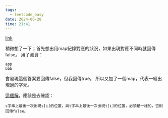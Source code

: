 ```yaml
---
tags:
  - leetcode_easy
date: 2024-06-20
time: 21:41
---
```

[link](https://leetcode.com/problems/isomorphic-strings/description/)

稍微想了一下；首先想出用map紀錄對應的狀況，如果出現對應不同時就回傳false。
用了測資：
```
app
bbb
```
會發現這個答案要回傳false，但我回傳true。
所以又加了一個map，代表一經出現過的字元。


[這個解](https://leetcode.com/problems/isomorphic-strings/solutions/4960160/beats-100-easiest-code-with-comments-explained-beginner-friendly/)，應該是去確認：
```
s字串上最後一次出現s[i]的位置，與t字串上最後一次出現t[i]的位置，必須是一樣的，否則回傳false。
```